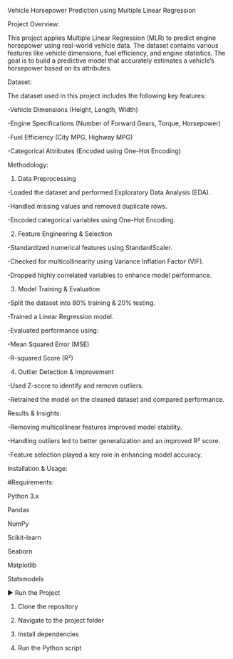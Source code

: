 Vehicle Horsepower Prediction using Multiple Linear Regression

Project Overview:

This project applies Multiple Linear Regression (MLR) to predict engine horsepower using real-world vehicle data. The dataset contains various features like vehicle dimensions, fuel efficiency, and engine statistics. The goal is to build a predictive model that accurately estimates a vehicle’s horsepower based on its attributes.

Dataset:

The dataset used in this project includes the following key features:

-Vehicle Dimensions (Height, Length, Width)

-Engine Specifications (Number of Forward Gears, Torque, Horsepower)

-Fuel Efficiency (City MPG, Highway MPG)

-Categorical Attributes (Encoded using One-Hot Encoding)

Methodology:

1. Data Preprocessing

-Loaded the dataset and performed Exploratory Data Analysis (EDA).

-Handled missing values and removed duplicate rows.

-Encoded categorical variables using One-Hot Encoding.

2. Feature Engineering & Selection

-Standardized numerical features using StandardScaler.

-Checked for multicollinearity using Variance Inflation Factor (VIF).

-Dropped highly correlated variables to enhance model performance.

3. Model Training & Evaluation

-Split the dataset into 80% training & 20% testing.

-Trained a Linear Regression model.

-Evaluated performance using:

-Mean Squared Error (MSE)

-R-squared Score (R²)

4. Outlier Detection & Improvement

-Used Z-score to identify and remove outliers.

-Retrained the model on the cleaned dataset and compared performance.

Results & Insights:

-Removing multicollinear features improved model stability.

-Handling outliers led to better generalization and an improved R² score.

-Feature selection played a key role in enhancing model accuracy.

Installation & Usage:

#Requirements:

Python 3.x

Pandas

NumPy

Scikit-learn

Seaborn

Matplotlib

Statsmodels

▶️ Run the Project

1. Clone the repository

2. Navigate to the project folder

3. Install dependencies

4. Run the Python script
